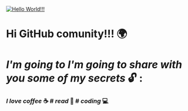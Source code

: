 [![Hello World!!!](https://i.im.ge/2022/09/17/12a3ex.Hello-World.png)](https://im.ge/i/12a3ex)

# Hi GitHub comunity!!! :earth_africa:
# *I'm going to I'm going to share with you some of my secrets* :unlock: :
### *I love coffee* :coffee:  # *read*  :book: # *coding* :computer: 
